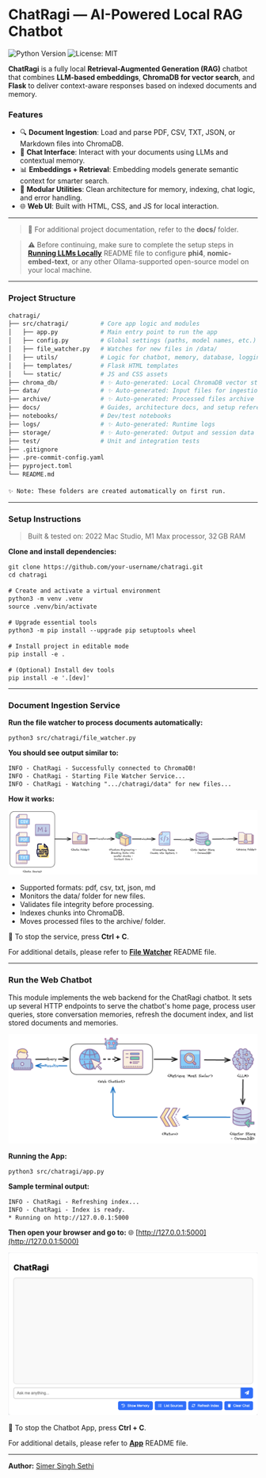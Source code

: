 # ChatRagi — AI-Powered Local RAG Chatbot

![Python Version](https://img.shields.io/badge/python-3.8+-blue?logo=python&logoColor=white)
![License: MIT](https://img.shields.io/badge/license-MIT-green?style=flat-square)

**ChatRagi** is a fully local **Retrieval-Augmented Generation (RAG)** chatbot that combines **LLM-based embeddings**, **ChromaDB for vector search**, and **Flask** to deliver context-aware responses based on indexed documents and memory.

### Features
- 🔍 **Document Ingestion**: Load and parse PDF, CSV, TXT, JSON, or Markdown files into ChromaDB.
- 💬 **Chat Interface**: Interact with your documents using LLMs and contextual memory.
- 📊 **Embeddings + Retrieval**: Embedding models generate semantic context for smarter search.
- 🔧 **Modular Utilities**: Clean architecture for memory, indexing, chat logic, and error handling.
- 🌐 **Web UI**: Built with HTML, CSS, and JS for local interaction.

---
> 📖 For additional project documentation, refer to the **docs/** folder.

> ⚠️ Before continuing, make sure to complete the setup steps in **[Running LLMs Locally](docs/Running-LLMs-Locally-README.md)** README file to configure **phi4**, **nomic-embed-text**, or any other Ollama-supported open-source model on your local machine.

---
### Project Structure

```bash
chatragi/
├── src/chatragi/         # Core app logic and modules
│   ├── app.py            # Main entry point to run the app
│   ├── config.py         # Global settings (paths, model names, etc.)
│   ├── file_watcher.py   # Watches for new files in /data/
│   ├── utils/            # Logic for chatbot, memory, database, logging
│   ├── templates/        # Flask HTML templates
│   └── static/           # JS and CSS assets
├── chroma_db/            # ✨ Auto-generated: Local ChromaDB vector store
├── data/                 # ✨ Auto-generated: Input files for ingestion
├── archive/              # ✨ Auto-generated: Processed files archive
├── docs/                 # Guides, architecture docs, and setup references
├── notebooks/            # Dev/test notebooks
├── logs/                 # ✨ Auto-generated: Runtime logs
├── storage/              # ✨ Auto-generated: Output and session data
├── test/                 # Unit and integration tests
├── .gitignore
├── .pre-commit-config.yaml
├── pyproject.toml
└── README.md

✨ Note: These folders are created automatically on first run.
```

---
### Setup Instructions

> Built & tested on: 2022 Mac Studio, M1 Max processor, 32 GB RAM

**Clone and install dependencies:**

```shell
git clone https://github.com/your-username/chatragi.git
cd chatragi

# Create and activate a virtual environment
python3 -m venv .venv
source .venv/bin/activate

# Upgrade essential tools
python3 -m pip install --upgrade pip setuptools wheel

# Install project in editable mode
pip install -e .

# (Optional) Install dev tools
pip install -e '.[dev]'
```

---
### Document Ingestion Service

**Run the file watcher to process documents automatically:**
```shell
python3 src/chatragi/file_watcher.py
```

**You should see output similar to:**
```text
INFO - ChatRagi - Successfully connected to ChromaDB!
INFO - ChatRagi - Starting File Watcher Service...
INFO - ChatRagi - Watching ".../chatragi/data" for new files...
```

**How it works:**

![Document Ingestion Service](images/Chatragi-Data-Ingestion.png)

- Supported formats: pdf, csv, txt, json, md
- Monitors the data/ folder for new files.
- Validates file integrity before processing.
- Indexes chunks into ChromaDB.
- Moves processed files to the archive/ folder.

🛑 To stop the service, press **Ctrl + C**.

For additional details, please refer to **[File Watcher](docs/File-Watcher-README.md)** README file.

---
### Run the Web Chatbot

This module implements the web backend for the ChatRagi chatbot. It sets up several HTTP endpoints to serve the chatbot's home page, process user queries, store conversation memories, refresh the document index, and list stored documents and memories.

![Web Chatbot](images/Chatragi-WebChatbot.png)

**Running the App:**
```shell
python3 src/chatragi/app.py
```

**Sample terminal output:**
```text
INFO - ChatRagi - Refreshing index...
INFO - ChatRagi - Index is ready.
* Running on http://127.0.0.1:5000
```

**Then open your browser and go to:** 🌐 [http://127.0.0.1:5000](http://127.0.0.1:5000)

![Chatbot Web Page](images/ChatRagi-WebPage.png)

🛑 To stop the Chatbot App, press **Ctrl + C**.

For additional details, please refer to **[App](docs/App-README.md)** README file.

---
**Author:** [Simer Singh Sethi](mailto:simer@disruptivegeek.net)